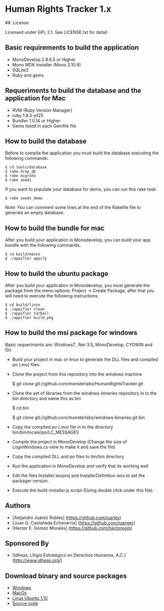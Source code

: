 # Human Rights Tracker 1.x

##. License

Licensed under GPL 2.1. See LICENSE.txt for detail

## Basic requirements to build the application

* MonoDevelop 2.8.6.5 or Higher
* Mono MDK installer (Mono 2.10.9)
* SQLite3
* Ruby and gems

## Requeriments to build the database and the application for Mac

* RVM (Ruby Version Manager)
* ruby 1.9.3-p125
* Bundler 1.0.14 or Higher 
* Gems listed in each Gemfile file

## How to build the database

Before to compile the application you must build the database executing the following commands:

	$ cd tools/database
	$ rake drop_db
	$ rake migrate
	$ rake seeds  

If you want to populate your database for demo, you can run this rake task:

	$ rake seeds_demo

Note: You can comment some lines at the end of the Rakefile file to generate an empty database.

## How to build the bundle for mac 

After you build your application in Monodevelop, you can build your app bundle with the following commands.

	$ cd build/macos
	$ ./appifier appify

## How to build the ubuntu package

After you build your application in Monodevelop, you must generate the package from the menu options:
Project -> Create Package, after that you will need to execute the
following instructions:

	$ cd build/linux
	$ ./appifier clean
	$ ./appifier tarball
	$ ./appifier build_pkg

## How to build the msi package for windows

Basic requeriments are: Windows7, .Net 3.5, MonoDevelop, CYGWIN and Git.

  * Build your project in mac or linux to generate the DLL files and compiled po (.mo) files.

  * Clone the project from this repository into the windows machine

    $ git clone  git://github.com/monsterlabs/HumanRightsTracker.git
  
  * Clone the set of libraries from the windows-binaries repository in to the bin directory and name this as bin

    $ cd bin

    $ git clone git://github.com/monsterlabs/windows-binaries.git bin
	
  * Copy the compiled po (.mo) file in to the directory bin/bin/locale/po/LC_MESSAGES  
  * Compile the project in MonoDevelop (Change the size of LoginWindows.cs view to make it and save the file)
  * Copy the compiled DLL and po files to bin/bin directory
  * Run the application in MonoDevelop and verify that its working well
  * Edit the files  Installer.wixproj and InstallerDefinition.wxs to set the packager version.
  * Execute the build-installer.js script (Doing double click under this file).

## Authors

  * [Alejandro Juárez Robles] (https://github.com/juarlex)
  * [Juan G. Castañeda Echevarria] (https://github.com/juanger)
  * [Hector E. Gómez Morales] (https://github.com/hectoregm)

## Sponsored By
  * [Idheas, Litigio Estratégico en Derechos Humanos, A.C.] (http://www.idheas.org/)

## Download binary and source packages

  * [Windows](https://github.com/downloads/monsterlabs/HumanRightsTracker/HumanRightsTracker-1.0.14.msi)
  * [MacOs](https://github.com/downloads/monsterlabs/HumanRightsTracker/HumanRightsTracker-1.0.14.zip)
  * [Linux Ubuntu 1.10](https://github.com/downloads/monsterlabs/HumanRightsTracker/humanrightstracker_1.0.14-1_i386.deb)
  * [Source code](https://github.com/downloads/monsterlabs/HumanRightsTracker/humanrightstracker-1.0.14.tar.gz)
  